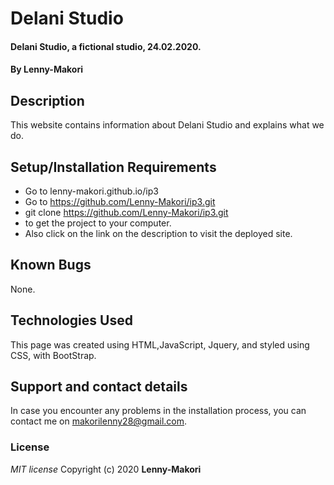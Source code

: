 # Delani Studio
#### Delani Studio, a fictional studio, 24.02.2020.
#### By **Lenny-Makori**
## Description
This website contains information about Delani Studio and explains what we do.
## Setup/Installation Requirements
* Go to lenny-makori.github.io/ip3
* Go to https://github.com/Lenny-Makori/ip3.git
* git clone https://github.com/Lenny-Makori/ip3.git
* to get the project to your computer.
* Also click on the link on the description to visit the deployed site.
## Known Bugs
None.
## Technologies Used
This page was created using HTML,JavaScript, Jquery, and styled using CSS, with BootStrap.
## Support and contact details
In case you encounter any problems in the installation process, you can contact me on makorilenny28@gmail.com.
### License
*MIT license*
Copyright (c) 2020 **Lenny-Makori**
